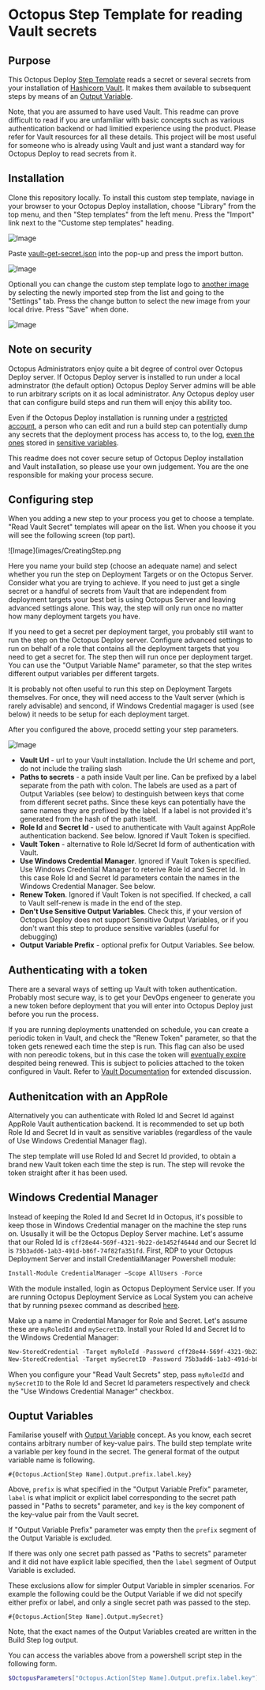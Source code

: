 # Octopus Step Template for reading Vault secrets

## Purpose

This Octopus Deploy [Step Template](https://octopus.com/docs/deploying-applications/step-templates) reads a secret or several secrets from your installation of [Hashicorp Vault](https://www.vaultproject.io). It makes them available to subsequent steps by means of an [Output Variable](https://octopus.com/docs/deploying-applications/variables/output-variables).

Note, that you are assumed to have used Vault. This readme can prove difficult to read if you are unfamiliar with basic concepts such as various authentication backend or had limitied experience using the product. Please refer for Vault resources for all these details. This project will be most useful for someone who is already using Vault and just want a standard way for Octopus Deploy to read secrets from it.

## Installation

Clone this repository locally. To install this custom step template, naviage in your browser to your Octopus Deploy installation, choose "Library" from the top menu, and then "Step templates" from the left menu. Press the "Import" link next to the "Custome step templates" heading.

![Image](images/Import1.png)

Paste [vault-get-secret.json](vault-get-secret.json) into the pop-up and press the import button.

![Image](images/Import2.png)

Optionall you can change the custom step template logo to [another image](vault.png) by selecting the newly imported step from the list and going to the "Settings" tab. Press the change button to select the new image from your local drive. Press "Save" when done.

![Image](images/ChangeLogo.png)

## Note on security

Octopus Administrators enjoy quite a bit degree of control over Octopus Deploy server. If Octopus Deploy server is installed to run under a local adminstrator (the default option) Octopus Deploy Server admins will be able to run arbitrary scripts on it as local administrator. Any Octopus deploy user that can configure build steps and run them will enjoy this ability too.

Even if the Octopus Deploy installation is running under a [restricted account](https://octopus.com/docs/installation/installing-octopus/permissions-required-for-the-octopus-windows-service), a person who can edit and run a build step can potentially dump any secrets that the deployment process has access to, to the log, [even the ones](https://www.squirrelistic.com/blog/how_to_display_value_of_sensitive_variable_in_octopus_deploy) stored in [sensitive variables](https://octopus.com/docs/deploying-applications/variables/sensitive-variables).

This readme does not cover secure setup of Octopus Deploy installation and Vault installation, so please use your own judgement. You are the one responsible for making your process secure.

## Configuring step

When you adding a new  step to your process you get to choose a template. "Read Vault Secret" templates will apear on the list. When you choose it you will see the following screen (top part).

![Image](images/CreatingStep.png

Here you name your build step (choose an adequate name) and select whether you run the step on Deployment Targets or on the Octopus Server. Consider what you are trying to achieve. If you need to just get a single secret or a handful of secrets from Vault that are independent from deployment targets your best bet is using Octopus Server and leaving advanced settings alone. This way, the step will only run once no matter how many deployment targets you have.

If you need to get a secret per deployment target, you probably still want to run the step on the Octopus Deploy server. Configure advanced settings to run on behalf of a role that contains all the deployment targets that you need to get a secret for. The step then will run once per deployment target. You can use the "Output Variable Name" parameter, so that the step writes different output variables per different targets.

It is probably not often useful to run this step on Deployment Targets themselves. For once, they will need access to the Vault server (which is rarely advisable) and sencond, if Windows Credential magager is used (see below) it needs to be setup for each deployment target.

After you configured the above, procedd setting your step parameters.

![Image](images/StepParameters.png)

- **Vault Url** - url to your Vault installation. Include the Url scheme and port, do not include the trailing slash
- **Paths to secrets** - a path inside Vault per line. Can be prefixed by a label separate from the path with colon. The labels are used as a part of Output Variables (see below) to destinguish between keys that come from different secret paths. Since these keys can potentially have the same names they are prefixed by the label. If a label is not provided it's generated from the hash of the path itself.
- **Role Id** and **Secret Id** - used to anuthenticate with Vault against AppRole authentication backend. See below. Ignored if Vault Token is specified.
- **Vault Token** - alternative to Role Id/Secret Id form of authentication with Vault.
- **Use Windows Credential Manager**. Ignored if Vault Token is specified. Use Windows Credential Manager to reterive Role Id and Secret Id. In this case Role Id and Secret Id parameters contain the names in the Windows Credential Manager. See below.
- **Renew Token**. Ignored if Vault Token is not specified. If checked, a call to Vault self-renew is made in the end of the step.
- **Don't Use Sensitive Output Variables**. Check this, if your version of Octopus Deploy does not support Sensitive Output Variables, or if you don't want this step to produce sensitive variables (useful for debugging)
- **Output Variable Prefix** - optional prefix for Output Variables. See below.

## Authenticating with a token

There are a sevaral ways of setting up Vault with token authentication. Probably most secure way, is to get your DevOps engeneer to generate you a new token before deployment that you will enter into Octopus Deploy just before you run the process.

If you are running deployments unattended on schedule, you can create a periodic token in Vault, and check the "Renew Token" parameter, so that the token gets renewed each time the step is run. This flag can also be used with non pereodic tokens, but in this case the token will [eventually expire](https://github.com/hashicorp/vault/issues/1079) despited being renewed. This is subject to policies attached to the token configured in Vault. Refer to [Vault Documentation](https://www.vaultproject.io/docs/concepts/tokens.html) for extended discussion.

## Authenitcation with an AppRole

Alternatively you can authenticate with Roled Id and Secret Id against AppRole Vault authentication backend. It is recommended to set up both Role Id and Secret Id in vault as sensitive variables (regardless of the vaule of Use Windows Credential Manager flag).

The step template will use Roled Id and Secret Id provided, to obtain a brand new Vault token each time the step is run. The step will revoke the token straight after it has been used.

## Windows Credential Manager

Instead of keeping the Roled Id and Secret Id in Octopus, it's possible to keep those in Windows Credential manager on the machine the step runs on. Ususally it will be the Octopus Deploy Server machine. Let's assume that our Roled Id is `cff28e44-569f-4321-9b22-de1452f4644d` and our Secret Id is `75b3add6-1ab3-491d-b86f-74f82fa351fd`. First, RDP to your Octopus Deployment Server and  install CredentialManager Powershell module:

```Powershell
Install-Module CredentialManager –Scope AllUsers -Force
```

With the module installed, login as Octopus Deployment Service user. If you are running Octopus Deployment Service as Local System you can acheive that by running psexec command as described [here](https://stackoverflow.com/a/78691/284111).

Make up a name in Credential Manager for Role and Secret. Let's assume these are `myRoledId` and `mySecretID`. Install your Roled Id and Secret Id to the Windows Credential Manager:

```Powershell
New-StoredCredential -Target myRoleId -Password cff28e44-569f-4321-9b22-de1452f4644d -Type Generic -Persist local
New-StoredCredential -Target mySecretID -Password 75b3add6-1ab3-491d-b86f-74f82fa351fd -Type Generic -Persist local
```

When you configure your "Read Vault Secrets" step, pass `myRoledId` and `mySecretID` to the Role Id and Secret Id parameters respectively and check the "Use Windows Credential Manager" checkbox.

## Ouptut Variables

Familarise youself with [Output Variable](https://octopus.com/docs/deploying-applications/variables/output-variables) concept. As you know, each secret contains arbitrary number of key-value pairs. The build step template write a variable per key found in the secret. The general format of the output variable name is following.

```text
#{Octopus.Action[Step Name].Output.prefix.label.key}
```

Above, `prefix` is what specified in the "Output Variable Prefix" parameter, `label` is what implicit or explicit label corresponding to the secret path passed in "Paths to secrets" parameter, and `key` is the key component of the key-value pair from the Vault secret.

If "Output Variable Prefix" parameter was empty then the `prefix` segment of the Output Variable is excluded.

If there was only one secret path passed as "Paths to secrets" parameter and it did not have explicit lable specified, then the `label` segment of Output Variable is excluded.

These exclusions allow for simpler Output Variable in simpler scenarios. For example the following could be the Output Variable if we did not specify either prefix or label, and only a single secret path was passed to the step.

```text
#{Octopus.Action[Step Name].Output.mySecret}
```

Note, that the exact names of the Output Variables created are written in the Build Step log output.

You can access the variables above from a powershell script step in the following form.

```Powershell
$OctopusParameters["Octopus.Action[Step Name].Output.prefix.label.key"]
```

